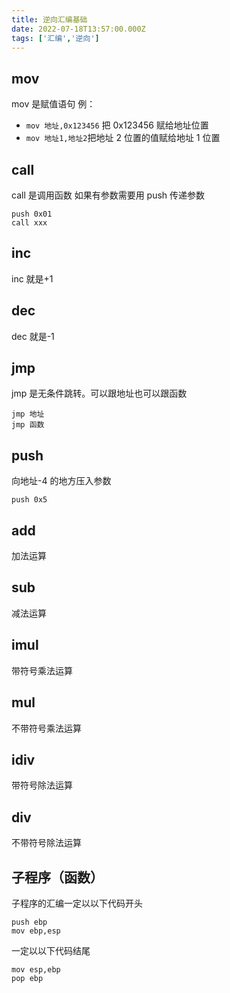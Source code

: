 ```yaml
---
title: 逆向汇编基础
date: 2022-07-18T13:57:00.000Z
tags: ['汇编','逆向']
---
```

  
## mov

mov 是赋值语句
例：

- `mov 地址,0x123456` 把 0x123456 赋给地址位置
- `mov 地址1,地址2`把地址 2 位置的值赋给地址 1 位置

## call

call 是调用函数
如果有参数需要用 push 传递参数

```
push 0x01
call xxx
```

## inc

inc 就是+1

## dec

dec 就是-1

## jmp

jmp 是无条件跳转。可以跟地址也可以跟函数

```
jmp 地址
jmp 函数
```

## push

向地址-4 的地方压入参数

```
push 0x5
```

## add

加法运算

## sub

减法运算

## imul

带符号乘法运算

## mul

不带符号乘法运算

## idiv

带符号除法运算

## div

不带符号除法运算

## 子程序（函数）

子程序的汇编一定以以下代码开头

```
push ebp
mov ebp,esp
```

一定以以下代码结尾

```
mov esp,ebp
pop ebp
```
